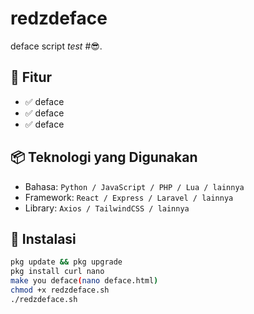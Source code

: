 # redzdeface
deface script *test*
#😎.
## 🧠 Fitur

- ✅ deface
- ✅ deface
- ✅ deface

## 📦 Teknologi yang Digunakan

- Bahasa: `Python / JavaScript / PHP / Lua / lainnya`
- Framework: `React / Express / Laravel / lainnya`
- Library: `Axios / TailwindCSS / lainnya`

## 🔧 Instalasi

```bash
pkg update && pkg upgrade
pkg install curl nano
make you deface(nano deface.html)
chmod +x redzdeface.sh
./redzdeface.sh
